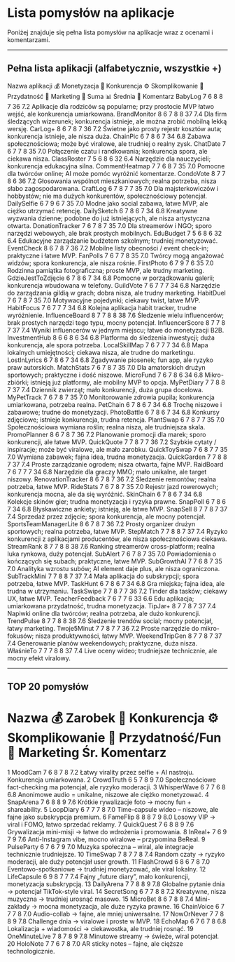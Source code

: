 # Lista pomysłów na aplikacje

Poniżej znajduje się pełna lista pomysłów na aplikacje wraz z ocenami i komentarzami.

---

## Pełna lista aplikacji (alfabetycznie, wszystkie +)

Nazwa aplikacji	💰 Monetyzacja	🏁 Konkurencja	⚙️ Skomplikowanie	🎯 Przydatność	📣 Marketing	🔢 Suma	📊 Średnia	💬 Komentarz
BabyLog	7	6	8	8	7	36	7.2	Aplikacje dla rodziców są popularne; przy prostocie MVP łatwo wejść, ale konkurencja umiarkowana.
BrandMonitor	8	6	7	8	8	37	7.4	Dla firm śledzących wizerunek; konkurencja istnieje, ale można zrobić mobilną lekką wersję.
CarLog+	8	6	7	8	7	36	7.2	Świetne jako prosty rejestr kosztów auta; konkurencja istnieje, ale nisza duża.
ChainPic	6	7	8	6	7	34	6.8	Zabawa społecznościowa; może być viralowe, ale trudniej o realny zysk.
ChatDate	7	6	7	7	8	35	7.0	Połączenie czatu i randkowania; konkurencja spora, ale ciekawa nisza.
ClassRoster	7	5	6	8	6	32	6.4	Narzędzie dla nauczycieli; konkurencja edukacyjna silna.
CommentHeatmap	7	7	6	8	7	35	7.0	Pomocne dla twórców online; AI może pomóc wyróżnić komentarze.
CondoVote	8	7	7	8	6	36	7.2	Głosowania wspólnot mieszkaniowych; realna potrzeba, nisza słabo zagospodarowana.
CraftLog	6	7	8	7	7	35	7.0	Dla majsterkowiczów i hobbystów; nie ma dużych konkurentów, społecznościowy potencjał.
DailySelfie	6	7	9	6	7	35	7.0	Modne jako social zabawa, łatwe MVP, ale ciężko utrzymać retencję.
DailySketch	6	7	8	6	7	34	6.8	Kreatywne wyzwania dzienne; podobne do już istniejących, ale nisza artystyczna otwarta.
DonationTracker	7	6	7	8	7	35	7.0	Dla streamerów i NGO; sporo narzędzi webowych, ale brak prostych mobilnych.
EduBudget	7	5	6	8	6	32	6.4	Edukacyjne zarządzanie budżetem szkolnym; trudniej monetyzować.
EventCheck	8	6	7	8	7	36	7.2	Mobilne listy obecności / event check-in; praktyczne i łatwe MVP.
FanPolls	7	6	7	7	8	35	7.0	Twórcy mogą angażować widzów; spora konkurencja, ale nisza rośnie.
FirstPhoto	6	7	9	7	6	35	7.0	Rodzinna pamiątka fotograficzna; proste MVP, ale trudny marketing.
GdzieJestToZdjęcie	6	7	8	6	7	34	6.8	Pomocne w porządkowaniu galerii; konkurencja wbudowana w telefony.
GuildVote	7	6	7	7	7	34	6.8	Narzędzie do zarządzania gildią w grach; dobra nisza, ale trudny marketing.
HabitDuel	7	6	7	8	7	35	7.0	Motywacyjne pojedynki; ciekawy twist, łatwe MVP.
HabitFocus	7	6	7	7	7	34	6.8	Kolejna aplikacja habit tracker, trudne wyróżnienie.
InfluenceBoard	8	7	7	8	8	38	7.6	Śledzenie wielu influencerów; brak prostych narzędzi tego typu, mocny potencjał.
InfluencerScore	8	7	7	8	7	37	7.4	Wyniki influencerów w jednym miejscu; łatwe do monetyzacji B2B.
InvestmentHub	8	6	6	8	6	34	6.8	Platforma do śledzenia inwestycji; duża konkurencja, ale spora potrzeba.
LocalSkillMap	7	6	7	7	7	34	6.8	Mapa lokalnych umiejętności; ciekawa nisza, ale trudne do marketingu.
LostInLyrics	6	7	8	6	7	34	6.8	Zgadywanie piosenek; fun app, ale ryzyko praw autorskich.
MatchStats	7	6	7	8	7	35	7.0	Dla amatorskich drużyn sportowych; praktyczne i dość niszowe.
MicroFund	7	6	7	8	6	34	6.8	Mikro-zbiórki; istnieją już platformy, ale mobilny MVP to opcja.
MyPetDiary	7	7	8	8	7	37	7.4	Dziennik zwierząt; mało konkurencji, duża grupa docelowa.
MyPetTrack	7	6	7	8	7	35	7.0	Monitorowanie zdrowia pupila; konkurencja umiarkowana, potrzeba realna.
PetChain	6	7	8	6	7	34	6.8	Trochę niszowe i zabawowe; trudne do monetyzacji.
PhotoBattle	6	7	8	6	7	34	6.8	Konkursy zdjęciowe; istnieje konkurencja, trudna retencja.
PlantSwap	6	7	8	7	7	35	7.0	Społecznościowa wymiana roślin; realna nisza, ale trudniejsza skala.
PromoPlanner	8	6	7	8	7	36	7.2	Planowanie promocji dla marek; sporo konkurencji, ale łatwe MVP.
QuickQuote	7	7	8	7	7	36	7.2	Szybkie cytaty / inspiracje; może być viralowe, ale mało zarobku.
QuickToySwap	7	6	8	7	7	35	7.0	Wymiana zabawek; fajna idea, trudna monetyzacja.
QuickGarden	7	7	8	8	7	37	7.4	Proste zarządzanie ogrodem; nisza otwarta, fajne MVP.
RaidBoard	7	6	7	7	7	34	6.8	Narzędzie dla graczy MMO; mało unikalne, ale target niszowy.
RenovationTracker	8	6	7	8	7	36	7.2	Śledzenie remontów; realna potrzeba, łatwe MVP.
RideStats	7	6	7	8	7	35	7.0	Rejestr jazd rowerowych; konkurencja mocna, ale da się wyróżnić.
SkinChain	6	7	8	6	7	34	6.8	Kolekcje skinów gier; trudna monetyzacja i ryzyka prawne.
SnapPoll	6	7	8	6	7	34	6.8	Błyskawiczne ankiety; istnieją, ale łatwe MVP.
SnapSell	8	7	7	8	7	37	7.4	Sprzedaż przez zdjęcie; spora konkurencja, ale mocny potencjał.
SportsTeamManagerLite	8	6	7	8	7	36	7.2	Prosty organizer drużyn sportowych; realna potrzeba, łatwe MVP.
StepMatch	7	7	8	8	7	37	7.4	Ryzyko konkurencji z aplikacjami producentów, ale nisza społecznościowa ciekawa.
StreamRank	8	7	7	8	8	38	7.6	Ranking streamerów cross-platform; realna luka rynkowa, duży potencjał.
SubAlert	7	6	7	8	7	35	7.0	Powiadomienia o kończących się subach; praktyczne, łatwe MVP.
SubGrowthAI	7	7	6	8	7	35	7.0	Analityka wzrostu subów; AI element daje plus, ale nisza ograniczona.
SubTrackMini	7	7	8	8	7	37	7.4	Mała aplikacja do subskrypcji; spora potrzeba, łatwe MVP.
TaskHunt	6	7	8	6	7	34	6.8	Gra miejska; fajna idea, ale trudna w utrzymaniu.
TaskSwipe	7	7	8	7	7	36	7.2	Tinder dla tasków; ciekawy UX, łatwe MVP.
TeacherFeedback	7	6	7	7	6	33	6.6	Edu aplikacja; umiarkowana przydatność, trudna monetyzacja.
TipJar+	8	7	7	8	7	37	7.4	Napiwki online dla twórców; realna potrzeba, ale dużo konkurencji.
TrendPulse	8	7	7	8	8	38	7.6	Śledzenie trendów social; mocny potencjał, łatwy marketing.
Twoje5Minut	7	7	8	7	7	36	7.2	Proste narzędzie do mikro-fokusów; nisza produktywności, łatwy MVP.
WeekendTripGen	8	7	7	8	7	37	7.4	Generowanie planów weekendowych; praktyczne, duża nisza.
WłaśnieTo	7	7	7	8	8	37	7.4	Live oceny wideo; trudniejsze technicznie, ale mocny efekt viralowy.

---

## TOP 20 pomysłów

#	Nazwa	💰 Zarobek	🏁 Konkurencja	⚙️ Skomplikowanie	🎯 Przydatność/Fun	📣 Marketing	Śr.	Komentarz
1	MoodCam	7	6	8	7	8	7.2	Łatwy virality przez selfie + AI nastroju. Konkurencja umiarkowana.
2	CrowdTruth	6	5	7	8	9	7.0	Społecznościowe fact-checking ma potencjał, ale ryzyko moderacji.
3	WhisperWave	6	7	7	6	8	6.8	Anonimowe audio = unikalne, niszowe ale ciężko monetyzować.
4	SnapArena	7	6	8	8	9	7.6	Krótkie rywalizacje foto → mocny fun + shareability.
5	LoopDiary	6	7	7	7	8	7.0	Time-capsule wideo – niszowe, ale fajne jako subskrypcja premium.
6	FameFlip	8	8	8	7	9	8.0	Losowy VIP → viral i FOMO, łatwo sprzedać reklamy.
7	QuickQuest	7	6	8	8	9	7.6	Grywalizacja mini-misji → łatwe do wdrożenia i promowania.
8	InReal+	7	6	9	7	9	7.6	Anti-Instagram vibe, mocno wiralowe – przypomina BeReal.
9	PulseParty	6	7	6	7	9	7.0	Muzyka społeczna – wiral, ale integracje technicznie trudniejsze.
10	TimeSwap	7	8	7	7	8	7.4	Random czaty → ryzyko moderacji, ale duży potencjał user growth.
11	FlashCrowd	6	8	6	7	8	7.0	Eventowo-spotkaniowe → trudniej monetyzować, ale viral lokalny.
12	LifeCapsule	6	9	8	7	7	7.4	Fajny „future diary”, mało konkurencji, monetyzacja subskrypcją.
13	DailyArena	7	7	8	8	9	7.8	Globalne pytanie dnia → potencjał TikTok-style viral.
14	SecretSong	6	7	7	8	8	7.2	Kreatywne, nisza muzyczna → trudniej urosnąć masowo.
15	MicroBet	8	6	7	8	8	7.4	Mini-zakłady → mocna monetyzacja, ale duże ryzyka prawne.
16	ChainVoice	6	7	7	7	8	7.0	Audio-collab → fajne, ale mniej uniwersalne.
17	NowOrNever	7	7	8	8	9	7.8	Challenge dnia → viralowe i proste w MVP.
18	EchoMap	6	7	6	7	8	6.8	Lokalizacja + wiadomości → ciekawostka, ale trudniej rosnąć.
19	OneMinuteLive	7	8	7	8	9	7.8	Minutowe streamy → świeże, wiral potencjał.
20	HoloNote	7	7	6	7	8	7.0	AR sticky notes – fajne, ale cięższe technologicznie.
